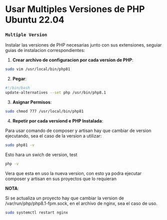 # Usar Multiples Versiones de PHP Ubuntu 22.04

### **`Multiple Version`**

Instalar las versiones de PHP necesarias junto con sus extensiones, seguiar guias de instalacion correspondientes:

1. **Crear archivo de configuracion por cada version de PHP**:

```bash
sudo vim /usr/local/bin/php81
```

2. **Pegar**:

```bash
#!/bin/bash
update-alternatives --set php /usr/bin/php8.1
```

3. **Asignar Permisos**:

```bash
sudo chmod 777 /usr/local/bin/php81
```

4. **Repetir por cada versiond e PHP Instalada**:

Para usar comando de composer y artisan hay que cambiar de version ejecutando, sea el caso de la version a utilizar:

```bash
sudo php81 -v
```

Esto hara un swich de version, test

```bash
php -v
```

Vera que esta en uso la nueva version, con esto ya podra ejecutar composer y artisan en sus proyectos que lo requieran

**NOTA**:

Si se actualiza un proyecto hay que cambiar la version de /var/run/php/php8.1-fpm.sock, en el archivo de nginx, sea el caso de uso.

```bash
sudo systemctl restart nginx
```

